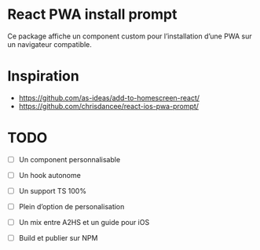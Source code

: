 # React PWA install prompt

Ce package affiche un component custom pour l’installation d’une PWA sur un navigateur compatible.


# Inspiration 
- https://github.com/as-ideas/add-to-homescreen-react/
- https://github.com/chrisdancee/react-ios-pwa-prompt/

# TODO
- [ ] Un component personnalisable
- [ ] Un hook autonome
- [ ] Un support TS 100%
- [ ] Plein d’option de personalisation
- [ ] Un mix entre A2HS et un guide pour iOS
- [ ] Build et publier sur NPM

